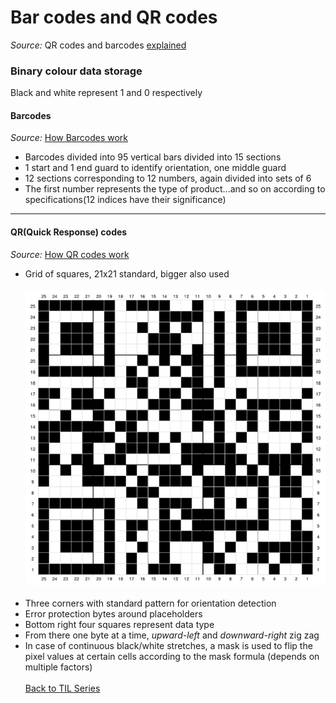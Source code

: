 # Bar codes and QR codes
_Source:_ QR codes and barcodes [explained](https://www.youtube.com/watch?v=qYvqFV4Rf8c&t=250s)

### Binary colour data storage
Black and white represent 1 and 0 respectively<br>

#### Barcodes
_Source:_ [How Barcodes work](https://www.youtube.com/watch?v=e6aR1k-ympo) 
- Barcodes divided into 95 vertical bars divided into 15 sections
- 1 start and 1 end guard to identify orientation, one middle guard
- 12 sections corresponding to 12 numbers, again divided into sets of 6
- The first number represents the type of product...and so on according to specifications(12 indices have their significance)

---

#### QR(Quick Response) codes
_Source:_ [How QR codes work](https://www.youtube.com/watch?v=142TGhaTMtI)
- Grid of squares, 21x21 standard, bigger also used<br><br>
![Example of a QR Code grid](./assets/images/qr-code-grid.jpg)<br><br>
- Three corners with standard pattern for orientation detection
- Error protection bytes around placeholders
- Bottom right four squares represent data type
- From there one byte at a time, _upward-left_ and _downward-right_ zig zag
- In case of continuous black/white stretches, a mask is used to flip the pixel values at certain cells according to the mask formula (depends on multiple factors)
<br><br>
[Back to TIL Series](./TIL.md)